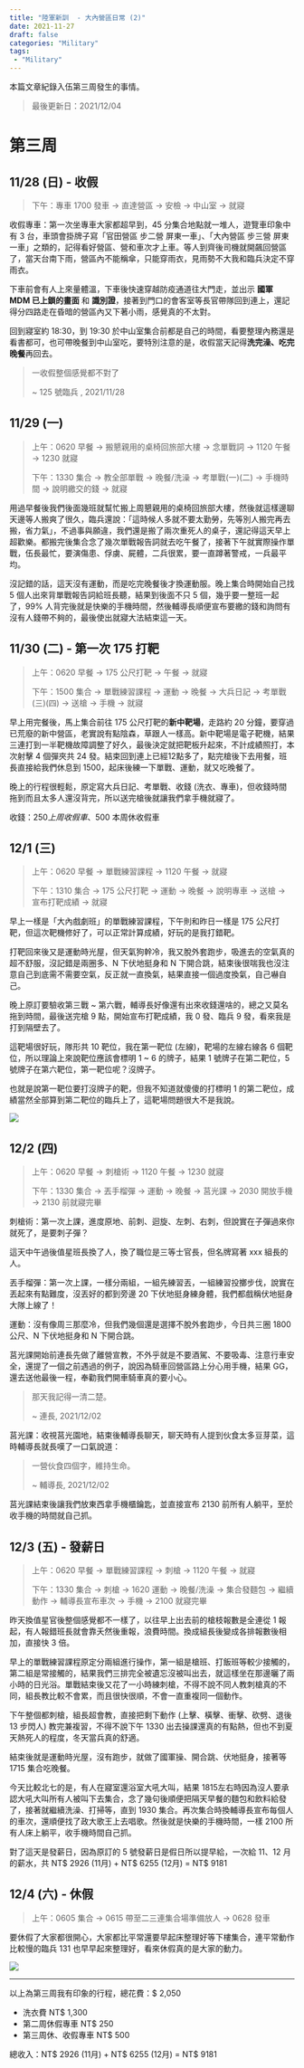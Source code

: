 ```yaml
---
title: "陸軍新訓  - 大內營區日常 (2)"
date: 2021-11-27
draft: false
categories: "Military"
tags: 
 - "Military"
---
```


本篇文章紀錄入伍第三周發生的事情。

<!--more-->

> 最後更新日：2021/12/04

# 第三周

## 11/28 (日) - 收假

> 下午：專車 1700 發車 → 直達營區 → 安檢 → 中山室 → 就寢

收假專車：第一次坐專車大家都超早到，45 分集合地點就一堆人，遊覽車印象中有 3 台，車頭會掛牌子寫「官田營區 步二營 屏東一車」、「大內營區 步三營 屏東一車」之類的，記得看好營區、營和車次才上車。等人到齊後司機就開飆回營區了，當天台南下雨，營區內不能稱傘，只能穿雨衣，見雨勢不大我和臨兵決定不穿雨衣。

下車前會有人上來量體溫，下車後快速穿越防疫通道往大門走，並出示 **國軍 MDM 已上鎖的畫面** 和 **識別證**，接著到門口的會客室等長官帶隊回到連上，還記得分四路走在昏暗的營區內又下著小雨，感覺真的不太對。

回到寢室約 18:30，到 19:30 於中山室集合前都是自己的時間，看要整理內務還是看書都可，也可帶晚餐到中山室吃，要特別注意的是，收假當天記得**洗完澡、吃完晚餐**再回去。

> 一收假整個感覺都不對了
>
> ~ 125 號臨兵 , 2021/11/28

## 11/29 (一)

> 上午：0620 早餐 → 搬懇親用的桌椅回旅部大樓 → 念單戰詞 → 1120 午餐 → 1230 就寢
>
> 下午：1330 集合 → 教全部單戰 → 晚餐/洗澡 → 考單戰(一)(二) → 手機時間 → 說明繳交的錢 → 就寢

用過早餐後我們後面幾班就幫忙搬上周懇親用的桌椅回旅部大樓，然後就這樣邊聊天邊等人搬爽了很久，臨兵還說：「這時候人多就不要太勤勞，先等別人搬完再去搬，省力氣」，不過事與願違，我們還是搬了兩次重死人的桌子，還記得這天早上超歡樂。都搬完後集合念了幾次單戰報告詞就去吃午餐了，接著下午就實際操作單戰，伍長最忙，要演傷患、俘虜、屍體，二兵很累，要一直蹲著警戒，一兵最平均。

沒記錯的話，這天沒有運動，而是吃完晚餐後才換運動服。晚上集合時開始自己找 5 個人出來背單戰報告詞給班長聽，結果到後面不只 5 個，幾乎要一整班一起了，99% 人背完後就是快樂的手機時間，然後輔導長順便宣布要繳的錢和詢問有沒有人錢帶不夠的，最後使出就寢大法結束這一天。

## 11/30 (二) - 第一次 175 打靶

> 上午：0620 早餐 → 175 公尺打靶 → 午餐 → 就寢
>
> 下午：1500 集合 → 單戰練習課程 → 運動 → 晚餐 → 大兵日記 → 考單戰(三)(四) → 送槍 → 手機 → 就寢

早上用完餐後，馬上集合前往 175 公尺打靶的**新中靶場**，走路約 20 分鐘，要穿過已荒廢的新中營區，老實說有點陰森，草跟人一樣高。新中靶場是電子靶機，結果三連打到一半靶機故障調整了好久，最後決定就把靶板升起來，不計成績照打，本次射擊 4 個彈夾共 24 發。結束回到連上已經12點多了，點完槍後下去用餐，班長直接給我們休息到 1500，起床後練一下單戰、運動，就又吃晚餐了。

晚上的行程很輕鬆，原定寫大兵日記、考單戰、收錢 (洗衣、專車)，但收錢時間拖到而且太多人還沒背完，所以送完槍後就讓我們拿手機就寢了。

收錢：$250 上周收假車、$500 本周休收假車

## 12/1 (三)

> 上午：0620 早餐 → 單戰練習課程 → 1120 午餐 → 就寢
>
> 下午：1310 集合 → 175 公尺打靶 → 運動 → 晚餐 → 說明專車 → 送槍 → 宣布打靶成績 → 就寢

早上一樣是「大內戲劇班」的單戰練習課程，下午則和昨日一樣是 175 公尺打靶，但這次靶機修好了，可以正常計算成績，好玩的是我打錯靶。

打靶回來後又是運動時光屋，但天氣狗幹冷，我又脫外套跑步，吸進去的空氣真的超不舒服，沒記錯是兩圈多、N 下伏地挺身和 N 下開合跳，結束後很喘我也沒注意自己到底需不需要空氣，反正就一直換氣，結果直接一個過度換氣，自己嚇自己。

晚上原訂要驗收第三戰 ~ 第六戰，輔導長好像還有出來收錢還啥的，總之又莫名拖到時間，最後送完槍 9 點，開始宣布打靶成績，我 0 發、臨兵 9 發，看來我是打到隔壁去了。

這靶場很好玩，隊形共 10 靶位，我在第一靶位 (左線)，靶場的左線右線各 6 個靶位，所以理論上來說靶位應該會標明 1 ~ 6 的牌子，結果 1 號牌子在第二靶位，5 號牌子在第六靶位，第一靶位呢？沒牌子。

也就是說第一靶位要打沒牌子的靶，但我不知道就傻傻的打標明 1 的第二靶位，成績當然全部算到第二靶位的臨兵上了，這靶場問題很大不是我說。

![](https://onedrive.live.com/embed?resid=7AE5E29699A431DD%211171&authkey=%21ADD8u3OkA46jIBs&width=786&height=308)

## 12/2 (四)

> 上午：0620 早餐 → 刺槍術 → 1120 午餐 → 1230 就寢
>
> 下午：1330 集合 → 丟手榴彈 → 運動 → 晚餐 → 莒光課 → 2030 開放手機 → 2130 前就寢完畢

刺槍術：第一次上課，進度原地、前刺、迴旋、左刺、右刺，但說實在子彈過來你就死了，是要刺子彈？

這天中午過後值星班長換了人，換了職位是三等士官長，但名牌寫著 xxx 組長的人。

丟手榴彈：第一次上課，一樣分兩組，一組先練習丟，一組練習投擲步伐，說實在丟起來有點難度，沒丟好的都到旁邊 20 下伏地挺身練身體，我們都戲稱伏地挺身大隊上線了！

運動：沒有像周三那麼冷，但我們幾個還是選擇不脫外套跑步，今日共三圈 1800 公尺、N 下伏地挺身和 N 下開合跳。

莒光課開始前連長先做了離營宣教，不外乎就是不要酒駕、不要吸毒、注意行車安全，還提了一個之前遇過的例子，說因為騎車回營區路上分心用手機，結果 GG，還去送他最後一程，奉勸我們開車騎車真的要小心。

> 那天我記得一清二楚。
>
> ~ 連長, 2021/12/02

莒光課：收視莒光園地，結束後輔導長聊天，聊天時有人提到伙食太多豆芽菜，這時輔導長就長嘆了一口氣說道：

> 一營伙食四個字，維持生命。
>
> ~ 輔導長, 2021/12/02

莒光課結束後讓我們放東西拿手機櫃鑰匙，並直接宣布 2130 前所有人躺平，至於收手機的時間就自己抓。

## 12/3 (五) - 發薪日

> 上午：0620 早餐 → 單戰練習課程 → 刺槍 → 1120 午餐 → 就寢
>
> 下午：1330 集合 → 刺槍 → 1620 運動 → 晚餐/洗澡 → 集合發麵包 → 繼續動作 → 輔導長宣布車次 → 手機 → 2100 就寢完畢

昨天換值星官後整個感覺都不一樣了，以往早上出去前的槍枝報數是全連從 1 報起，有人報錯班長就會靠夭然後重報，浪費時間。換成組長後變成各排報數後相加，直接快 3 倍。

早上的單戰練習課程原定分兩組進行操作，第一組是槍班、打飯班等較少接觸的，第二組是常接觸的，結果我們三排完全被遺忘沒被叫出去，就這樣坐在那邊曬了兩小時的日光浴。單戰結束後又花了一小時練刺槍，不得不說不同人教刺槍真的不同，組長教比較不會累，而且很快很順，不會一直重複同一個動作。

下午整個都刺槍，組長超會教，直接把剩下動作 (上擊、橫擊、衝擊、砍劈、退後 13 步閃人) 教完兼複習，不得不說下午 1330 出去操課還真的有點熱，但也不到夏天熱死人的程度，冬天當兵真的舒適。

結束後就是運動時光屋，沒有跑步，就做了國軍操、開合跳、伏地挺身，接著等 1715 集合吃晚餐。

今天比較北七的是，有人在寢室還浴室大吼大叫，結果 1815左右時因為沒人要承認大吼大叫所有人被叫下去集合，念了幾句後順便把隔天早餐的麵包和飲料給發了，接著就繼續洗澡、打掃等，直到 1930 集合。再次集合時換輔導長宣布每個人的車次，還順便找了政大歌王上去唱歌。然後就是快樂的手機時間，一樣 2100 所有人床上躺平，收手機時間自己抓。

對了這天是發薪日，因為原訂的 5 號發薪日是假日所以提早給，一次給 11、12 月的薪水，共 NT$ 2926 (11月) + NT$ 6255 (12月) = NT$ 9181

## 12/4 (六) - 休假

> 上午：0605 集合 → 0615 帶至二三連集合場準備放人 → 0628 發車

要休假了大家都很開心，大家都比平常還要早起床整理好等下樓集合，連平常動作比較慢的臨兵 131 也早早起來整理好，看來休假真的是大家的動力。

![](https://onedrive.live.com/embed?resid=7AE5E29699A431DD%211170&authkey=%21AJL56AbNDFRLkuc&width=750&height=856)

---

以上為第三周我有印象的行程，總花費：$ 2,050

- 洗衣費 NT$ 1,300
- 第二周休假專車 NT$ 250
- 第三周休、收假專車 NT$ 500

總收入：NT$ 2926 (11月) + NT$ 6255 (12月) = NT$ 9181